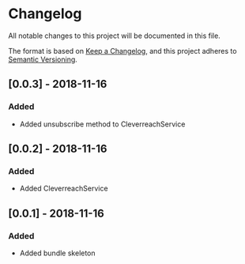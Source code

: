 # Changelog
All notable changes to this project will be documented in this file.

The format is based on [Keep a Changelog](https://keepachangelog.com/en/1.0.0/),
and this project adheres to [Semantic Versioning](https://semver.org/spec/v2.0.0.html).

## [0.0.3] - 2018-11-16
### Added
- Added unsubscribe method to CleverreachService

## [0.0.2] - 2018-11-16
### Added
- Added CleverreachService

## [0.0.1] - 2018-11-16
### Added
- Added bundle skeleton
